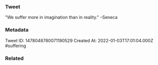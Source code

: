 ### Tweet
"We suffer more in imagination than in reality." –Seneca

### Metadata
Tweet ID: 1478048780071190529
Created At: 2022-01-03T17:01:04.000Z
#suffering

### Related

